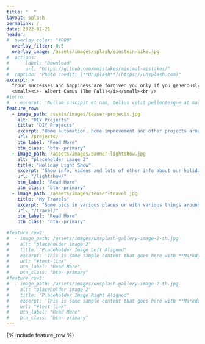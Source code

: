```yaml
---
title: "  "
layout: splash
permalink: /
date: 2022-02-21
header:
#  overlay_color: "#000"
  overlay_filter: 0.5
  overlay_image: /assets/images/splash/einstein-bike.jpg
#  actions:
#    - label: "Download"
#      url: "https://github.com/mmistakes/minimal-mistakes/"
#  caption: "Photo credit: [**Unsplash**](https://unsplash.com)"
excerpt: >
  “Your successes and happiness are forgiven you only if you generously consent to share them.”<br />
  <small><i>- Albert Camus (The Fall)</i></small><br />
#intro: 
#  - excerpt: 'Nullam suscipit et nam, tellus velit pellentesque at malesuada, enim eaque. Quis nulla, netus tempor in diam gravida tincidunt, *proin faucibus* voluptate felis id sollicitudin. Centered with `type="center"`'
feature_row:
  - image_path: assets/images/teaser-projects.jpg
    alt: "DIY Projects"
    title: "DIY Projects"
    excerpt: "Home automation, home improvement and other projects around the house."
    url: /projects/
    btn_label: "Read More"
    btn_class: "btn--primary"
  - image_path: /assets/images/banner-lightshow.jpg
    alt: "placeholder image 2"
    title: "Holiday Light Show"
    excerpt: "Show info, videos and lots of other info about our holiday light show."
    url: "/lightshow/"
    btn_label: "Read More"
    btn_class: "btn--primary"
  - image_path: /assets/images/teaser-travel.jpg
    title: "My Travels"
    excerpt: "Some pics in various places or with various things around the world."
    url: "/travel/"
    btn_label: "Read More"
    btn_class: "btn--primary"

#feature_row2:
#  - image_path: /assets/images/unsplash-gallery-image-2-th.jpg
#    alt: "placeholder image 2"
#    title: "Placeholder Image Left Aligned"
#    excerpt: 'This is some sample content that goes here with **Markdown** formatting. Left aligned with `type="left"`'
#    url: "#test-link"
#    btn_label: "Read More"
#    btn_class: "btn--primary"
#feature_row3:
#  - image_path: /assets/images/unsplash-gallery-image-2-th.jpg
#    alt: "placeholder image 2"
#    title: "Placeholder Image Right Aligned"
#    excerpt: 'This is some sample content that goes here with **Markdown** formatting. Right aligned with `type="right"`'
#    url: "#test-link"
#    btn_label: "Read More"
#    btn_class: "btn--primary"
---
```


{% include feature_row %}